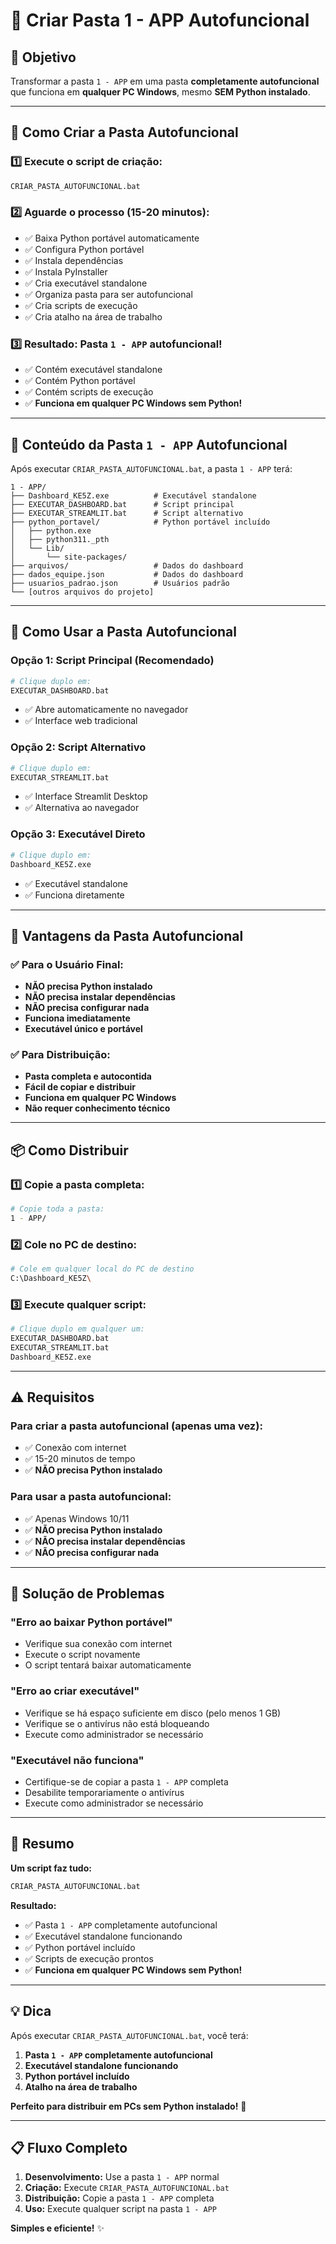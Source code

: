 # 🚀 Criar Pasta 1 - APP Autofuncional

## 🎯 **Objetivo**

Transformar a pasta `1 - APP` em uma pasta **completamente autofuncional** que funciona em **qualquer PC Windows**, mesmo **SEM Python instalado**.

---

## 🚀 **Como Criar a Pasta Autofuncional**

### **1️⃣ Execute o script de criação:**
```bash
CRIAR_PASTA_AUTOFUNCIONAL.bat
```

### **2️⃣ Aguarde o processo (15-20 minutos):**
- ✅ Baixa Python portável automaticamente
- ✅ Configura Python portável
- ✅ Instala dependências
- ✅ Instala PyInstaller
- ✅ Cria executável standalone
- ✅ Organiza pasta para ser autofuncional
- ✅ Cria scripts de execução
- ✅ Cria atalho na área de trabalho

### **3️⃣ Resultado: Pasta `1 - APP` autofuncional!**
- ✅ Contém executável standalone
- ✅ Contém Python portável
- ✅ Contém scripts de execução
- ✅ **Funciona em qualquer PC Windows sem Python!**

---

## 📁 **Conteúdo da Pasta `1 - APP` Autofuncional**

Após executar `CRIAR_PASTA_AUTOFUNCIONAL.bat`, a pasta `1 - APP` terá:

```
1 - APP/
├── Dashboard_KE5Z.exe          # Executável standalone
├── EXECUTAR_DASHBOARD.bat      # Script principal
├── EXECUTAR_STREAMLIT.bat      # Script alternativo
├── python_portavel/            # Python portável incluído
│   ├── python.exe
│   ├── python311._pth
│   └── Lib/
│       └── site-packages/
├── arquivos/                   # Dados do dashboard
├── dados_equipe.json           # Dados do dashboard
├── usuarios_padrao.json        # Usuários padrão
└── [outros arquivos do projeto]
```

---

## 🎯 **Como Usar a Pasta Autofuncional**

### **Opção 1: Script Principal (Recomendado)**
```bash
# Clique duplo em:
EXECUTAR_DASHBOARD.bat
```
- ✅ Abre automaticamente no navegador
- ✅ Interface web tradicional

### **Opção 2: Script Alternativo**
```bash
# Clique duplo em:
EXECUTAR_STREAMLIT.bat
```
- ✅ Interface Streamlit Desktop
- ✅ Alternativa ao navegador

### **Opção 3: Executável Direto**
```bash
# Clique duplo em:
Dashboard_KE5Z.exe
```
- ✅ Executável standalone
- ✅ Funciona diretamente

---

## 🌟 **Vantagens da Pasta Autofuncional**

### **✅ Para o Usuário Final:**
- **NÃO precisa Python instalado**
- **NÃO precisa instalar dependências**
- **NÃO precisa configurar nada**
- **Funciona imediatamente**
- **Executável único e portável**

### **✅ Para Distribuição:**
- **Pasta completa e autocontida**
- **Fácil de copiar e distribuir**
- **Funciona em qualquer PC Windows**
- **Não requer conhecimento técnico**

---

## 📦 **Como Distribuir**

### **1️⃣ Copie a pasta completa:**
```bash
# Copie toda a pasta:
1 - APP/
```

### **2️⃣ Cole no PC de destino:**
```bash
# Cole em qualquer local do PC de destino
C:\Dashboard_KE5Z\
```

### **3️⃣ Execute qualquer script:**
```bash
# Clique duplo em qualquer um:
EXECUTAR_DASHBOARD.bat
EXECUTAR_STREAMLIT.bat
Dashboard_KE5Z.exe
```

---

## ⚠️ **Requisitos**

### **Para criar a pasta autofuncional (apenas uma vez):**
- ✅ Conexão com internet
- ✅ 15-20 minutos de tempo
- ✅ **NÃO precisa Python instalado**

### **Para usar a pasta autofuncional:**
- ✅ Apenas Windows 10/11
- ✅ **NÃO precisa Python instalado**
- ✅ **NÃO precisa instalar dependências**
- ✅ **NÃO precisa configurar nada**

---

## 🔧 **Solução de Problemas**

### **"Erro ao baixar Python portável"**
- Verifique sua conexão com internet
- Execute o script novamente
- O script tentará baixar automaticamente

### **"Erro ao criar executável"**
- Verifique se há espaço suficiente em disco (pelo menos 1 GB)
- Verifique se o antivírus não está bloqueando
- Execute como administrador se necessário

### **"Executável não funciona"**
- Certifique-se de copiar a pasta `1 - APP` completa
- Desabilite temporariamente o antivírus
- Execute como administrador se necessário

---

## 🎉 **Resumo**

**Um script faz tudo:**
```bash
CRIAR_PASTA_AUTOFUNCIONAL.bat
```

**Resultado:**
- ✅ Pasta `1 - APP` completamente autofuncional
- ✅ Executável standalone funcionando
- ✅ Python portável incluído
- ✅ Scripts de execução prontos
- ✅ **Funciona em qualquer PC Windows sem Python!**

---

## 💡 **Dica**

Após executar `CRIAR_PASTA_AUTOFUNCIONAL.bat`, você terá:
1. **Pasta `1 - APP` completamente autofuncional**
2. **Executável standalone funcionando**
3. **Python portável incluído**
4. **Atalho na área de trabalho**

**Perfeito para distribuir em PCs sem Python instalado!** 🚀

---

## 📋 **Fluxo Completo**

1. **Desenvolvimento:** Use a pasta `1 - APP` normal
2. **Criação:** Execute `CRIAR_PASTA_AUTOFUNCIONAL.bat`
3. **Distribuição:** Copie a pasta `1 - APP` completa
4. **Uso:** Execute qualquer script na pasta `1 - APP`

**Simples e eficiente!** ✨

